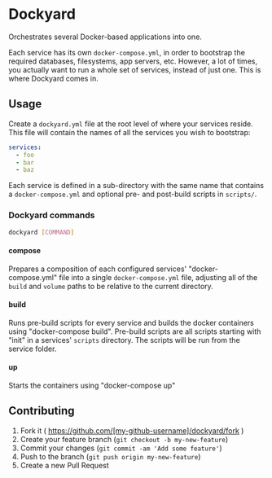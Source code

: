 # Dockyard

Orchestrates several Docker-based applications into one.

Each service has its own `docker-compose.yml`, in order to bootstrap the required databases, filesystems, app servers, etc. However, a lot of times, you actually want to run a whole set of services, instead of just one. This is where Dockyard comes in.

## Usage

Create a `dockyard.yml` file at the root level of where your services reside. This file will contain the names of all the services you wish to bootstrap:

```yaml
services:
  - foo
  - bar
  - baz
```

Each service is defined in a sub-directory with the same name that contains a `docker-compose.yml` and optional pre- and post-build scripts in `scripts/`.

### Dockyard commands

```bash
dockyard [COMMAND]
```

#### compose

Prepares a composition of each configured services' "docker-compose.yml" file into a single `docker-compose.yml` file, adjusting all of the `build` and `volume` paths to be relative to the current directory.

#### build

Runs pre-build scripts for every service and builds the docker containers using "docker-compose build".
Pre-build scripts are all scripts starting with "init" in a services' `scripts` directory.
The scripts will be run from the service folder.

#### up

Starts the containers using "docker-compose up"


## Contributing

1. Fork it ( https://github.com/[my-github-username]/dockyard/fork )
2. Create your feature branch (`git checkout -b my-new-feature`)
3. Commit your changes (`git commit -am 'Add some feature'`)
4. Push to the branch (`git push origin my-new-feature`)
5. Create a new Pull Request
